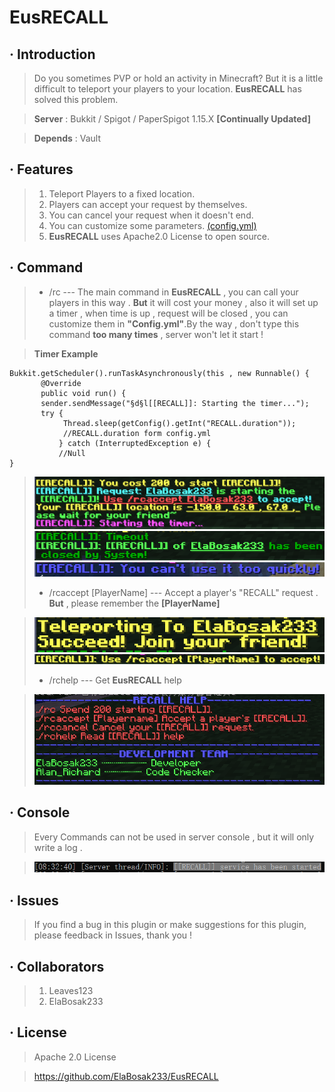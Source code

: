 # **EusRECALL**
## · Introduction
>Do you sometimes PVP or hold an activity in Minecraft? But it is a little difficult to teleport your players to your location. **EusRECALL** has solved this problem.

>**Server** : Bukkit / Spigot / PaperSpigot 1.15.X **[Continually Updated]**

>**Depends** : Vault
## · Features
>1. Teleport Players to a fixed location.
>2. Players can accept your request by themselves.
>3. You can cancel your request when it doesn't end.
>4. You can customize some parameters. <a href="https://github.com/ElaBosak233/EusRECALL/blob/master/src/main/resources/config.yml" target="_blank">(config.yml)</a>
>5. **EusRECALL** uses Apache2.0 License to open source.
## · Command
>* /rc --- The main command in **EusRECALL** , you can call your players in this way . **But** it will cost your money , also it will set up a timer , when time is up , request will be closed , you can customize them in **"Config.yml"**.By the way , don't type this command **too many times** , server won't let it start !

>**Timer Example**
```
Bukkit.getScheduler().runTaskAsynchronously(this , new Runnable() {
       @Override
       public void run() {
       sender.sendMessage("§d§l[[RECALL]]: Starting the timer...");
       try {
            Thread.sleep(getConfig().getInt("RECALL.duration"));
            //RECALL.duration form config.yml
           } catch (InterruptedException e) {
           //Null
}
```

>![rc](https://github.com/ElaBosak233/EusRECALL/raw/master/img/rc.PNG "rc")
>![Timeout](https://github.com/ElaBosak233/EusRECALL/raw/master/img/Timeout.PNG "Timeout")
>![Too-many-times](https://github.com/ElaBosak233/EusRECALL/raw/master/img/too%20many%20times.PNG "Too Many times!")
>* /rcaccept [PlayerName] --- Accept a player's "RECALL" request . **But** , please remember the **[PlayerName]**

>![rcaccept-pn](https://github.com/ElaBosak233/EusRECALL/raw/master/img/rcaccept-pn.PNG "rcaccept-pn")
>![rcaccept-without-pn](https://github.com/ElaBosak233/EusRECALL/raw/master/img/rcaccept.PNG "rcaccept-without-pn")
>* /rchelp --- Get **EusRECALL** help

>![rchelp](https://github.com/ElaBosak233/EusRECALL/raw/master/img/rchelp.PNG "rchelp")
## · Console
>Every Commands can not be used in server console , but it will only write a log .

>![console](https://github.com/ElaBosak233/EusRECALL/raw/master/img/server-start.PNG "console")

## · Issues
>If you find a bug in this plugin or make suggestions for this plugin, please feedback in Issues, thank you !

## · Collaborators
> 1. Leaves123
> 2. ElaBosak233

## · License
>Apache 2.0 License

>https://github.com/ElaBosak233/EusRECALL


